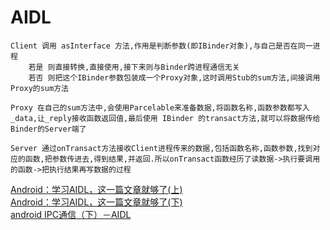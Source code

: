 # AIDL

    Client 调用 asInterface 方法,作用是判断参数(即IBinder对象),与自己是否在同一进程
        若是 则直接转换,直接使用,接下来则与Binder跨进程通信无关
        若否 则把这个IBinder参数包装成一个Proxy对象,这时调用Stub的sum方法,间接调用Proxy的sum方法

    Proxy 在自己的sum方法中,会使用Parcelable来准备数据,将函数名称,函数参数都写入_data,让_reply接收函数返回值,最后使用 IBinder 的transact方法,就可以将数据传给Binder的Server端了

    Server 通过onTransact方法接收Client进程传来的数据,包括函数名称,函数参数,找到对应的函数,把参数传进去,得到结果,并返回.所以onTransact函数经历了读数据->执行要调用的函数->把执行结果再写数据的过程

[Android：学习AIDL，这一篇文章就够了(上)](https://blog.csdn.net/luoyanglizi/article/details/51980630)<br/>
[Android：学习AIDL，这一篇文章就够了(下)](https://blog.csdn.net/luoyanglizi/article/details/52029091)<br/>
[android IPC通信（下）－AIDL](https://juejin.im/post/584d11e22f301e00572c779f)<br/>